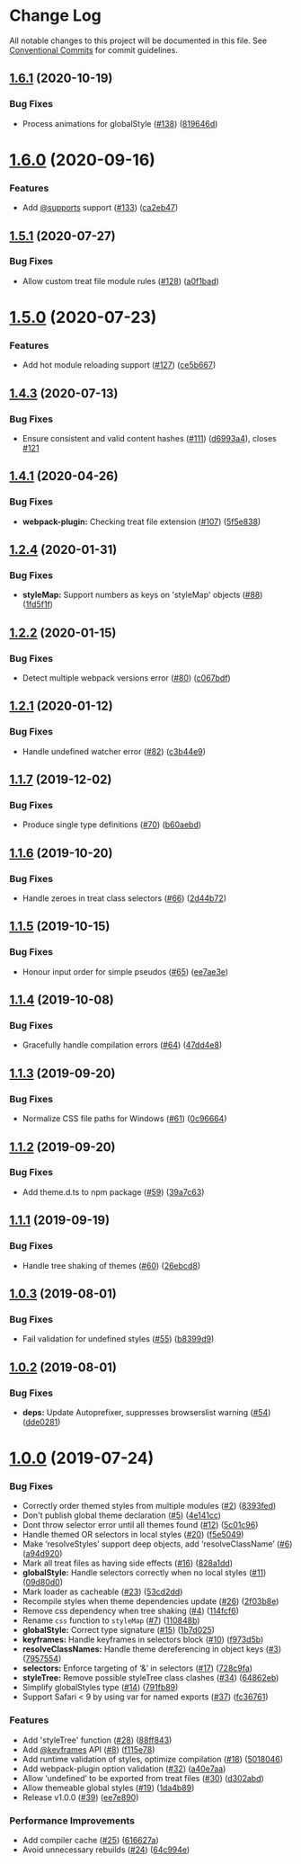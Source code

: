 # Change Log

All notable changes to this project will be documented in this file.
See [Conventional Commits](https://conventionalcommits.org) for commit guidelines.

## [1.6.1](https://github.com/seek-oss/treat/tree/master/packages/treat/compare/v1.6.0...v1.6.1) (2020-10-19)


### Bug Fixes

* Process animations for globalStyle ([#138](https://github.com/seek-oss/treat/tree/master/packages/treat/issues/138)) ([819646d](https://github.com/seek-oss/treat/tree/master/packages/treat/commit/819646d))





# [1.6.0](https://github.com/seek-oss/treat/tree/master/packages/treat/compare/v1.5.1...v1.6.0) (2020-09-16)


### Features

* Add [@supports](https://github.com/supports) support ([#133](https://github.com/seek-oss/treat/tree/master/packages/treat/issues/133)) ([ca2eb47](https://github.com/seek-oss/treat/tree/master/packages/treat/commit/ca2eb47))





## [1.5.1](https://github.com/seek-oss/treat/tree/master/packages/treat/compare/v1.5.0...v1.5.1) (2020-07-27)


### Bug Fixes

* Allow custom treat file module rules ([#128](https://github.com/seek-oss/treat/tree/master/packages/treat/issues/128)) ([a0f1bad](https://github.com/seek-oss/treat/tree/master/packages/treat/commit/a0f1bad))





# [1.5.0](https://github.com/seek-oss/treat/tree/master/packages/treat/compare/v1.4.3...v1.5.0) (2020-07-23)


### Features

* Add hot module reloading support ([#127](https://github.com/seek-oss/treat/tree/master/packages/treat/issues/127)) ([ce5b667](https://github.com/seek-oss/treat/tree/master/packages/treat/commit/ce5b667))





## [1.4.3](https://github.com/seek-oss/treat/tree/master/packages/treat/compare/v1.4.2...v1.4.3) (2020-07-13)


### Bug Fixes

* Ensure consistent and valid content hashes ([#111](https://github.com/seek-oss/treat/tree/master/packages/treat/issues/111)) ([d6993a4](https://github.com/seek-oss/treat/tree/master/packages/treat/commit/d6993a4)), closes [#121](https://github.com/seek-oss/treat/tree/master/packages/treat/issues/121)





## [1.4.1](https://github.com/seek-oss/treat/tree/master/packages/treat/compare/v1.4.0...v1.4.1) (2020-04-26)


### Bug Fixes

* **webpack-plugin:** Checking treat file extension ([#107](https://github.com/seek-oss/treat/tree/master/packages/treat/issues/107)) ([5f5e838](https://github.com/seek-oss/treat/tree/master/packages/treat/commit/5f5e838))





## [1.2.4](https://github.com/seek-oss/treat/tree/master/packages/treat/compare/v1.2.3...v1.2.4) (2020-01-31)


### Bug Fixes

* **styleMap:** Support numbers as keys on 'styleMap' objects ([#88](https://github.com/seek-oss/treat/tree/master/packages/treat/issues/88)) ([1fd5f1f](https://github.com/seek-oss/treat/tree/master/packages/treat/commit/1fd5f1f))





## [1.2.2](https://github.com/seek-oss/treat/tree/master/packages/treat/compare/v1.2.1...v1.2.2) (2020-01-15)


### Bug Fixes

* Detect multiple webpack versions error ([#80](https://github.com/seek-oss/treat/tree/master/packages/treat/issues/80)) ([c067bdf](https://github.com/seek-oss/treat/tree/master/packages/treat/commit/c067bdf))





## [1.2.1](https://github.com/seek-oss/treat/tree/master/packages/treat/compare/v1.2.0...v1.2.1) (2020-01-12)


### Bug Fixes

* Handle undefined watcher error ([#82](https://github.com/seek-oss/treat/tree/master/packages/treat/issues/82)) ([c3b44e9](https://github.com/seek-oss/treat/tree/master/packages/treat/commit/c3b44e9))





## [1.1.7](https://github.com/seek-oss/treat/tree/master/packages/treat/compare/v1.1.6...v1.1.7) (2019-12-02)


### Bug Fixes

* Produce single type definitions ([#70](https://github.com/seek-oss/treat/tree/master/packages/treat/issues/70)) ([b60aebd](https://github.com/seek-oss/treat/tree/master/packages/treat/commit/b60aebd))





## [1.1.6](https://github.com/seek-oss/treat/tree/master/packages/treat/compare/v1.1.5...v1.1.6) (2019-10-20)


### Bug Fixes

* Handle zeroes in treat class selectors ([#66](https://github.com/seek-oss/treat/tree/master/packages/treat/issues/66)) ([2d44b72](https://github.com/seek-oss/treat/tree/master/packages/treat/commit/2d44b72))





## [1.1.5](https://github.com/seek-oss/treat/tree/master/packages/treat/compare/v1.1.4...v1.1.5) (2019-10-15)


### Bug Fixes

* Honour input order for simple pseudos ([#65](https://github.com/seek-oss/treat/tree/master/packages/treat/issues/65)) ([ee7ae3e](https://github.com/seek-oss/treat/tree/master/packages/treat/commit/ee7ae3e))





## [1.1.4](https://github.com/seek-oss/treat/tree/master/packages/treat/compare/v1.1.3...v1.1.4) (2019-10-08)


### Bug Fixes

* Gracefully handle compilation errors ([#64](https://github.com/seek-oss/treat/tree/master/packages/treat/issues/64)) ([47dd4e8](https://github.com/seek-oss/treat/tree/master/packages/treat/commit/47dd4e8))





## [1.1.3](https://github.com/seek-oss/treat/tree/master/packages/treat/compare/v1.1.2...v1.1.3) (2019-09-20)


### Bug Fixes

* Normalize CSS file paths for Windows ([#61](https://github.com/seek-oss/treat/tree/master/packages/treat/issues/61)) ([0c96664](https://github.com/seek-oss/treat/tree/master/packages/treat/commit/0c96664))





## [1.1.2](https://github.com/seek-oss/treat/tree/master/packages/treat/compare/v1.1.1...v1.1.2) (2019-09-20)


### Bug Fixes

* Add theme.d.ts to npm package ([#59](https://github.com/seek-oss/treat/tree/master/packages/treat/issues/59)) ([39a7c63](https://github.com/seek-oss/treat/tree/master/packages/treat/commit/39a7c63))





## [1.1.1](https://github.com/seek-oss/treat/tree/master/packages/treat/compare/v1.1.0...v1.1.1) (2019-09-19)


### Bug Fixes

* Handle tree shaking of themes ([#60](https://github.com/seek-oss/treat/tree/master/packages/treat/issues/60)) ([26ebcd8](https://github.com/seek-oss/treat/tree/master/packages/treat/commit/26ebcd8))





## [1.0.3](https://github.com/seek-oss/treat/tree/master/packages/treat/compare/v1.0.2...v1.0.3) (2019-08-01)


### Bug Fixes

* Fail validation for undefined styles ([#55](https://github.com/seek-oss/treat/tree/master/packages/treat/issues/55)) ([b8399d9](https://github.com/seek-oss/treat/tree/master/packages/treat/commit/b8399d9))





## [1.0.2](https://github.com/seek-oss/treat/tree/master/packages/treat/compare/v1.0.1...v1.0.2) (2019-08-01)


### Bug Fixes

* **deps:** Update Autoprefixer, suppresses browserslist warning ([#54](https://github.com/seek-oss/treat/tree/master/packages/treat/issues/54)) ([dde0281](https://github.com/seek-oss/treat/tree/master/packages/treat/commit/dde0281))





# [1.0.0](https://github.com/seek-oss/treat/tree/master/packages/treat/compare/v1.0.0-beta.2...v1.0.0) (2019-07-24)


### Bug Fixes

* Correctly order themed styles from multiple modules ([#2](https://github.com/seek-oss/treat/tree/master/packages/treat/issues/2)) ([8393fed](https://github.com/seek-oss/treat/tree/master/packages/treat/commit/8393fed))
* Don't publish global theme declaration ([#5](https://github.com/seek-oss/treat/tree/master/packages/treat/issues/5)) ([4e141cc](https://github.com/seek-oss/treat/tree/master/packages/treat/commit/4e141cc))
* Dont throw selector error until all themes found ([#12](https://github.com/seek-oss/treat/tree/master/packages/treat/issues/12)) ([5c01c96](https://github.com/seek-oss/treat/tree/master/packages/treat/commit/5c01c96))
* Handle themed OR selectors in local styles ([#20](https://github.com/seek-oss/treat/tree/master/packages/treat/issues/20)) ([f5e5049](https://github.com/seek-oss/treat/tree/master/packages/treat/commit/f5e5049))
* Make ‘resolveStyles’ support deep objects, add ‘resolveClassName’ ([#6](https://github.com/seek-oss/treat/tree/master/packages/treat/issues/6)) ([a94d920](https://github.com/seek-oss/treat/tree/master/packages/treat/commit/a94d920))
* Mark all treat files as having side effects ([#16](https://github.com/seek-oss/treat/tree/master/packages/treat/issues/16)) ([828a1dd](https://github.com/seek-oss/treat/tree/master/packages/treat/commit/828a1dd))
* **globalStyle:** Handle selectors correctly when no local styles ([#11](https://github.com/seek-oss/treat/tree/master/packages/treat/issues/11)) ([09d80d0](https://github.com/seek-oss/treat/tree/master/packages/treat/commit/09d80d0))
* Mark loader as cacheable ([#23](https://github.com/seek-oss/treat/tree/master/packages/treat/issues/23)) ([53cd2dd](https://github.com/seek-oss/treat/tree/master/packages/treat/commit/53cd2dd))
* Recompile styles when theme dependencies update ([#26](https://github.com/seek-oss/treat/tree/master/packages/treat/issues/26)) ([2f03b8e](https://github.com/seek-oss/treat/tree/master/packages/treat/commit/2f03b8e))
* Remove css dependency when tree shaking ([#4](https://github.com/seek-oss/treat/tree/master/packages/treat/issues/4)) ([114fcf6](https://github.com/seek-oss/treat/tree/master/packages/treat/commit/114fcf6))
* Rename `css` function to `styleMap` ([#7](https://github.com/seek-oss/treat/tree/master/packages/treat/issues/7)) ([110848b](https://github.com/seek-oss/treat/tree/master/packages/treat/commit/110848b))
* **globalStyle:** Correct type signature ([#15](https://github.com/seek-oss/treat/tree/master/packages/treat/issues/15)) ([1b7d025](https://github.com/seek-oss/treat/tree/master/packages/treat/commit/1b7d025))
* **keyframes:** Handle keyframes in selectors block ([#10](https://github.com/seek-oss/treat/tree/master/packages/treat/issues/10)) ([f973d5b](https://github.com/seek-oss/treat/tree/master/packages/treat/commit/f973d5b))
* **resolveClassNames:** Handle theme dereferencing in object keys ([#3](https://github.com/seek-oss/treat/tree/master/packages/treat/issues/3)) ([7957554](https://github.com/seek-oss/treat/tree/master/packages/treat/commit/7957554))
* **selectors:** Enforce targeting of ‘&’ in selectors ([#17](https://github.com/seek-oss/treat/tree/master/packages/treat/issues/17)) ([728c9fa](https://github.com/seek-oss/treat/tree/master/packages/treat/commit/728c9fa))
* **styleTree:** Remove possible styleTree class clashes ([#34](https://github.com/seek-oss/treat/tree/master/packages/treat/issues/34)) ([64862eb](https://github.com/seek-oss/treat/tree/master/packages/treat/commit/64862eb))
* Simplify globalStyles type ([#14](https://github.com/seek-oss/treat/tree/master/packages/treat/issues/14)) ([791fb89](https://github.com/seek-oss/treat/tree/master/packages/treat/commit/791fb89))
* Support Safari < 9 by using var for named exports ([#37](https://github.com/seek-oss/treat/tree/master/packages/treat/issues/37)) ([fc36761](https://github.com/seek-oss/treat/tree/master/packages/treat/commit/fc36761))


### Features

* Add 'styleTree' function ([#28](https://github.com/seek-oss/treat/tree/master/packages/treat/issues/28)) ([88ff843](https://github.com/seek-oss/treat/tree/master/packages/treat/commit/88ff843))
* Add [@keyframes](https://github.com/keyframes) API ([#8](https://github.com/seek-oss/treat/tree/master/packages/treat/issues/8)) ([f115e78](https://github.com/seek-oss/treat/tree/master/packages/treat/commit/f115e78))
* Add runtime validation of styles, optimize compilation ([#18](https://github.com/seek-oss/treat/tree/master/packages/treat/issues/18)) ([5018046](https://github.com/seek-oss/treat/tree/master/packages/treat/commit/5018046))
* Add webpack-plugin option validation ([#32](https://github.com/seek-oss/treat/tree/master/packages/treat/issues/32)) ([a40e7aa](https://github.com/seek-oss/treat/tree/master/packages/treat/commit/a40e7aa))
* Allow ‘undefined’ to be exported from treat files ([#30](https://github.com/seek-oss/treat/tree/master/packages/treat/issues/30)) ([d302abd](https://github.com/seek-oss/treat/tree/master/packages/treat/commit/d302abd))
* Allow themeable global styles ([#19](https://github.com/seek-oss/treat/tree/master/packages/treat/issues/19)) ([1da4b89](https://github.com/seek-oss/treat/tree/master/packages/treat/commit/1da4b89))
* Release v1.0.0 ([#39](https://github.com/seek-oss/treat/tree/master/packages/treat/issues/39)) ([ee7e890](https://github.com/seek-oss/treat/tree/master/packages/treat/commit/ee7e890))


### Performance Improvements

* Add compiler cache ([#25](https://github.com/seek-oss/treat/tree/master/packages/treat/issues/25)) ([616627a](https://github.com/seek-oss/treat/tree/master/packages/treat/commit/616627a))
* Avoid unnecessary rebuilds ([#24](https://github.com/seek-oss/treat/tree/master/packages/treat/issues/24)) ([64c994e](https://github.com/seek-oss/treat/tree/master/packages/treat/commit/64c994e))
